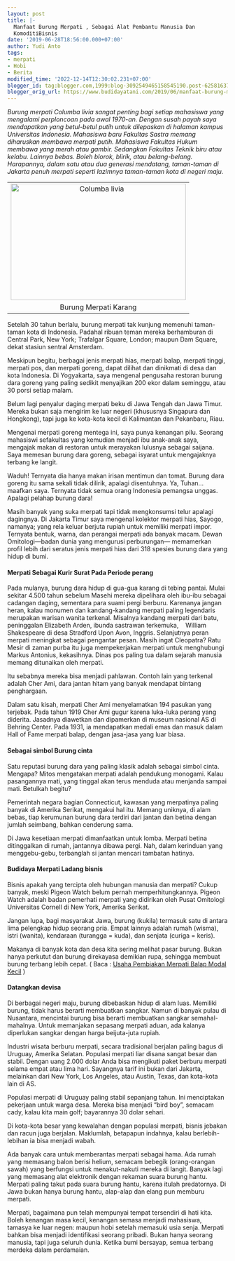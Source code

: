 ```yaml
---
layout: post
title: |-
  Manfaat Burung Merpati , Sebagai Alat Pembantu Manusia Dan
  KomoditiBisnis
date: '2019-06-28T18:56:00.000+07:00'
author: Yudi Anto
tags:
- merpati
- Hobi
- Berita
modified_time: '2022-12-14T12:30:02.231+07:00'
blogger_id: tag:blogger.com,1999:blog-3092549465158545190.post-6258163700893945346
blogger_orig_url: https://www.budidayatani.com/2019/06/manfaat-burung-merpati-sebagai-alat.html
---
```


<p><i>Burung merpati Columba livia sangat penting bagi setiap mahasiswa yang mengalami perploncoan pada awal 1970-an. Dengan susah payah saya mendapatkan yang betul-betul putih untuk dilepaskan di halaman kampus Universitas Indonesia. Mahasiswa baru Fakultas Sastra memang diharuskan membawa merpati putih. Mahasiswa Fakultas Hukum membawa yang merah atau gambir. Sedangkan Fakultas Teknik biru atau kelabu. Lainnya bebas. Boleh blorok, blirik, atau belang-belang. Harapannya, dalam satu atau dua generasi mendatang, taman-taman di Jakarta penuh merpati seperti lazimnya taman-taman kota di negeri maju.</i></p><table style="margin-left: auto; margin-right: auto; text-align: center;" cellspacing="0" cellpadding="0" align="center"><tbody><tr><td style="text-align: center;"><a style="margin-left: auto; margin-right: auto;" href="https://i1.wp.com/1.bp.blogspot.com/-ldCewsGupTw/XRXzUhkIebI/AAAAAAAACog/7lsqJv0Tbt4pFHEGB0Y7hLZNsCbEP_YpQCLcBGAs/s1600/Columba%2Blivia_800x533.jpg?ssl=1"><img loading="lazy" title="" src="https://i2.wp.com/1.bp.blogspot.com/-ldCewsGupTw/XRXzUhkIebI/AAAAAAAACog/7lsqJv0Tbt4pFHEGB0Y7hLZNsCbEP_YpQCLcBGAs/s400/Columba%2Blivia_800x533.jpg?resize=400%2C266&amp;ssl=1" alt="Columba livia" width="400" height="266" border="0" data-original-height="533" data-original-width="800" data-recalc-dims="1" /></a></td></tr><tr><td style="text-align: center;">Burung Merpati Karang</td></tr></tbody></table><p>Setelah 30 tahun berlalu, burung merpati tak kunjung memenuhi taman-taman kota di Indonesia. Padahal ribuan teman mereka berhamburan di Central Park, New York; Trafalgar Square, London; maupun Dam Square, dekat stasiun sentral Amsterdam.</p><p>Meskipun begitu, berbagai jenis merpati hias, merpati balap, merpati tinggi, merpati pos, dan merpati goreng, dapat dilihat dan dinikmati di desa dan kota Indonesia. Di Yogyakarta, saya mengenal pengusaha restoran burung dara goreng yang paling sedikit menyajikan 200 ekor dalam seminggu, atau 30 porsi setiap malam.</p><p>Belum lagi penyalur daging merpati beku di Jawa Tengah dan Jawa Timur. Mereka bukan saja mengirim ke luar negeri (khususnya Singapura dan Hongkong), tapi juga ke kota-kota kecil di Kalimantan dan Pekanbaru, Riau.</p><p>Mengenai merpati goreng mentega ini, saya punya kenangan pilu. Seorang mahasiswi sefakultas yang kemudian menjadi ibu anak-anak saya, mengajak makan di restoran untuk merayakan lulusnya sebagai saijana. Saya memesan burung dara goreng, sebagai isyarat untuk mengajaknya terbang ke langit.</p><p>Waduh! Ternyata dia hanya makan irisan mentimun dan tomat. Burung dara goreng itu sama sekali tidak dilirik, apalagi disentuhnya. Ya, Tuhan&#8230; maafkan saya. Ternyata tidak semua orang Indonesia pemangsa unggas. Apalagi pelahap burung dara!</p><p>Masih banyak yang suka merpati tapi tidak mengkonsumsi telur apalagi dagingnya. Di Jakarta Timur saya mengenal kolektor merpati hias, Sayogo, namanya; yang rela keluar berjuta rupiah untuk memiliki merpati impor. Ternyata bentuk, warna, dan perangai merpati ada banyak macam. Dewan Omitologi—badan dunia yang mengurusi perburungan— memamerkan profil lebih dari seratus jenis merpati hias dari 318 spesies burung dara yang hidup di bumi.</p><h4>Merpati Sebagai Kurir Surat Pada Periode perang</h4><p>Pada mulanya, burung dara hidup di gua-gua karang di tebing pantai. Mulai sekitar 4.500 tahun sebelum Masehi mereka dipelihara oleh ibu-ibu sebagai cadangan daging, sementara para suami pergi berburu. Karenanya jangan heran, kalau monumen dan kandang-kandang merpati paling legendaris merupakan warisan wanita terkenal. Misalnya kandang merpati dari batu, peninggalan Elizabeth Arden, ibunda sastrawan terkemuka,    William Shakespeare di desa Stradford Upon Avon, Inggris. Selanjutnya peran merpati meningkat sebagai pengantar pesan. Masih ingat Cleopatra? Ratu Mesir di zaman purba itu juga mempekerjakan merpati untuk menghubungi Markus Antonius, kekasihnya. Dinas pos paling tua dalam sejarah manusia memang ditunaikan oleh merpati.</p><p>Itu sebabnya mereka bisa menjadi pahlawan. Contoh lain yang terkenal adalah Cher Ami, dara jantan hitam yang banyak mendapat bintang penghargaan.</p><p>Dalam satu kisah, merpati Cher Ami menyelamatkan 194 pasukan yang terjebak. Pada tahun 1919 Cher Ami gugur karena luka-luka perang yang diderita. Jasadnya diawetkan dan dipamerkan di museum nasional AS di Behring Center. Pada 1931, ia mendapatkan medali emas dan masuk dalam Hall of Fame merpati balap, dengan jasa-jasa yang luar biasa.</p><h4>Sebagai simbol Burung cinta</h4><p>Satu reputasi burung dara yang paling klasik adalah sebagai simbol cinta. Mengapa? Mitos mengatakan merpati adalah pendukung monogami. Kalau pasangannya mati, yang tinggal akan terus menduda atau menjanda sampai mati. Betulkah begitu?</p><p>Pemerintah negara bagian Connecticut, kawasan yang merpatinya paling banyak di Amerika Serikat, mengakui hal itu. Memang uniknya, di alam bebas, tiap kerumunan burung dara terdiri dari jantan dan betina dengan jumlah seimbang, bahkan cenderung sama.</p><p>Di Jawa kesetiaan merpati dimanfaatkan untuk lomba. Merpati betina ditinggalkan di rumah, jantannya dibawa pergi. Nah, dalam kerinduan yang menggebu-gebu, terbanglah si jantan mencari tambatan hatinya.</p><h4>Budidaya Merpati Ladang bisnis</h4><p>Bisnis apakah yang tercipta oleh hubungan manusia dan merpati? Cukup banyak, meski Pigeon Watch belum pernah memperhitungkannya. Pigeon Watch adalah badan pemerhati merpati yang didirikan oleh Pusat Omitologi Universitas Cornell di New York, Amerika Serikat.</p><p>Jangan lupa, bagi masyarakat Jawa, burung (kukila) termasuk satu di antara lima pelengkap hidup seorang pria. Empat lainnya adalah rumah (wisma), istri (wanita), kendaraan (turangga = kuda), dan senjata (curiga = keris).</p><p>Makanya di banyak kota dan desa kita sering melihat pasar burung. Bukan hanya perkutut dan burung direkayasa demikian rupa, sehingga membuat burung terbang lebih cepat. ( Baca : <a href="https://www.budidayatani.com/2019/06/usaha-pembiakan-merpati-balap-modal.html">Usaha Pembiakan Merpati Balap Modal Kecil</a> )</p><h4>Datangkan devisa</h4><p>Di berbagai negeri maju, burung dibebaskan hidup di alam luas. Memiliki burung, tidak harus berarti membuatkan sangkar. Namun di banyak pulau di Nusantara, mencintai burung bisa berarti membuatkan sangkar semahal-mahalnya. Untuk memanjakan sepasang merpati aduan, ada kalanya diperlukan sangkar dengan harga beijuta-juta rupiah.</p><p>Industri wisata berburu merpati, secara tradisional berjalan paling bagus di Uruguay, Amerika Selatan. Populasi merpati liar disana sangat besar dan stabil. Dengan uang 2.000 dolar Anda bisa mengikuti paket berburu merpati selama empat atau lima hari. Sayangnya tarif ini bukan dari Jakarta, melainkan dari New York, Los Angeles, atau Austin, Texas, dan kota-kota lain di AS.</p><p>Populasi merpati di Uruguay paling stabil sepanjang tahun. Ini menciptakan pekerjaan untuk warga desa. Mereka bisa menjadi “bird boy”, semacam cady, kalau kita main golf; bayarannya 30 dolar sehari.</p><p>Di kota-kota besar yang kewalahan dengan populasi merpati, bisnis jebakan dan racun juga berjalan. Maklumlah, betapapun indahnya, kalau berlebih-lebihan ia bisa menjadi wabah.</p><p>Ada banyak cara untuk memberantas merpati sebagai hama. Ada rumah yang memasang balon berisi helium, semacam bebegik (orang-orangan sawah) yang berfungsi untuk menakut-nakuti mereka di langit. Banyak lagi yang memasang alat elektronik dengan rekaman suara burung hantu. Merpati paling takut pada suara burung hantu, karena itulah predatornya. Di Jawa bukan hanya burung hantu, alap-alap dan elang pun memburu merpati.</p><p>Merpati, bagaimana pun telah mempunyai tempat tersendiri di hati kita. Boleh kenangan masa kecil, kenangan semasa menjadi mahasiswa, tamasya ke luar negen: maupun hobi setelah memasuki usia senja. Merpati bahkan bisa menjadi identifikasi seorang pribadi. Bukan hanya seorang manusia, tapi juga seluruh dunia. Ketika bumi bersayap, semua terbang merdeka dalam perdamaian.</p>